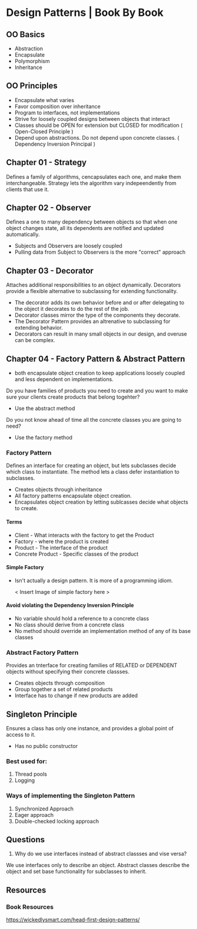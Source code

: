 # Design Patterns \| Book By Book

## OO Basics

* Abstraction
* Encapsulate
* Polymorphism
* Inheritance

## OO Principles

* Encapsulate what varies
* Favor composition over inheritance
* Program to interfaces, not implementations
* Strive for loosely coupled designs between objects that interact
* Classes should be OPEN for extension but CLOSED for modification ( Open-Closed Principle )
* Depend upon abstractions. Do not depend upon concrete classes. ( Dependency Inversion Principal )

## Chapter 01 - Strategy

Defines a family of algorithms, cencapsulates each one, and make them interchangeable. Strategy lets the algorithm vary indepeendently from clients that use it.

## Chapter 02 - Observer

Defines a one to many dependency between objects so that when one object changes state, all its dependents are notified and updated automatically.

* Subjects and Observers are loosely coupled
* Pulling data from Subject to Observers is the more "correct" approach

## Chapter 03 - Decorator

Attaches additional responsibilities to an object dynamically. Decorators provide a flexible alternative to subclassing for extending functionality.

* The decorator adds its own behavior before and or after delegating to the object it decorates to do the rest of the job.
* Decorator classes mirror the type of the components they decorate.
* The Decorator Pattern provides an altrenative to subclassing for extending behavior.
* Decorators can result in many small objects in our design, and overuse can be complex.

## Chapter 04 - Factory Pattern & Abstract Pattern

* both encapsulate object creation to keep applications loosely coupled and less dependent on implementations.

Do you have families of products you need to create and you want to make sure your clients create products that belong togehter?
* Use the abstract method

Do you not know ahead of time all the concrete classes you are going to need?
* Use the factory method

### Factory Pattern
Defines an interface for creating an object, but lets subclasses decide which class to instantiate. The method lets a class defer instantiation to subclasses.

* Creates objects through inheritance
* All factory patterns encapsulate object creation.
* Encapsulates object creation by letting sublcasses decide what objects to create. 

#### Terms
* Client - What interacts with the factory to get the Product
* Factory - where the product is created
* Product - The interface of the product
* Concrete Product - Specific classes of the product

#### Simple Factory
* Isn't actually a design pattern. It is more of a programming idiom.

    < Insert Image of simple factory here >

#### Avoid violating the Dependency Inversion Principle
* No variable should hold a reference to a concrete class
* No class should derive from a concrete class
* No method should override an implementation method of any of its base classes

### Abstract Factory Pattern
Provides an tnterface for creating families of RELATED or DEPENDENT objects without specifying their concrete classses.


* Creates objects through composition 
* Group together a set of related products
* Interface has to change if new products are added 

## Singleton Principle
Ensures a class has only one instance, and provides a global point of access to it.

* Has no public constructor

### Best used for:
1. Thread pools
2. Logging

### Ways of implementing the Singleton Pattern
1. Synchronized Approach
2. Eager approach
3. Double-checked locking approach



## Questions
1. Why do we use interfaces instead of abstract classses and vise versa?

We use interfaces only to describe an object. 
Abstract classes describe the object and set base functionality for subclasses to inherit.

## Resources

### Book Resources
https://wickedlysmart.com/head-first-design-patterns/


